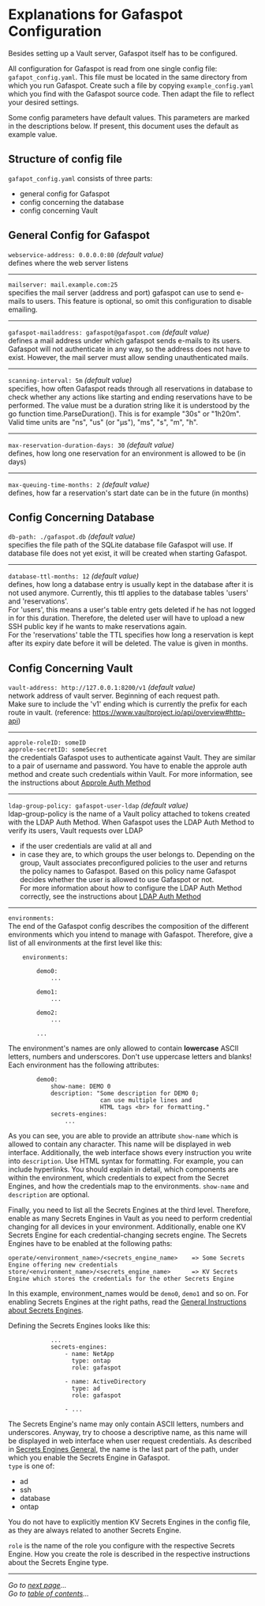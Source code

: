 # Explanations for Gafaspot Configuration
Besides setting up a Vault server, Gafaspot itself has to be configured.

All configuration for Gafaspot is read from one single config file: `gafapot_config.yaml`.
This file must be located in the same directory from which you run Gafaspot.
Create such a file by copying `example_config.yaml` which you find with the Gafaspot source code. Then adapt the file to reflect your desired settings.

Some config parameters have default values. This parameters are marked in the descriptions below. If present, this document uses the default as example value.

## Structure of config file
`gafapot_config.yaml` consists of three parts:

* general config for Gafaspot
* config concerning the database
* config concerning Vault

## General Config for Gafaspot
`webservice-address: 0.0.0.0:80` *(default value)*  
defines where the web server listens
___
`mailserver: mail.example.com:25`  
specifies the mail server (address and port) gafaspot can use to send e-mails to users. This feature is optional, so omit this configuration to disable emailing.
___

`gafaspot-mailaddress: gafaspot@gafaspot.com` *(default value)*  
defines a mail address under which gafaspot sends e-mails to its users. Gafaspot will not authenticate in any way, so the address does not have to exist. However, the mail server must allow sending unauthenticated mails.
___

`scanning-interval: 5m` *(default value)*  
specifies, how often Gafaspot reads through all reservations in database to check whether any actions like starting and ending reservations have to be performed. The value must be a duration string like it is understood by the go function time.ParseDuration(). This is for example "30s" or "1h20m". Valid time units are "ns", "us" (or "µs"), "ms", "s", "m", "h".
___

`max-reservation-duration-days: 30` *(default value)*  
defines, how long one reservation for an environment is allowed to be (in days)
___
`max-queuing-time-months: 2`   *(default value)*  
defines, how far a reservation's start date can be in the future (in months)

## Config Concerning Database
`db-path: ./gafaspot.db`   *(default value)*  
specifies the file path of the SQLite database file Gafaspot will use. If database file does not yet exist, it will be created when starting Gafaspot.
___
`database-ttl-months: 12`   *(default value)*  
defines, how long a database entry is usually kept in the database after it is not used anymore. Currently, this ttl applies to the database tables 'users' and 'reservations'.  
For 'users', this means a user's table entry gets deleted if he has not logged in for this duration. Therefore, the deleted user will have to upload a new SSH public key if he wants to make reservations again.  
For the 'reservations' table the TTL specifies how long a reservation is kept after its expiry date before it will be deleted.
The value is given in months.  

## Config Concerning Vault
`vault-address: http://127.0.0.1:8200/v1`   *(default value)*  
network address of vault server. Beginning of each request path.  
Make sure to include the 'v1' ending which is currently the prefix for each route in vault. (reference: https://www.vaultproject.io/api/overview#http-api)
___
`approle-roleID: someID`  
`approle-secretID: someSecret`  
the credentials Gafaspot uses to authenticate against Vault. They are similar to a pair of username and password. You have to enable the approle auth method and create such credentials within Vault.
For more information, see the instructions about [Approle Auth Method](doc/auth_approle.md)  
___
`ldap-group-policy: gafaspot-user-ldap`   *(default value)*  
ldap-group-policy is the name of a Vault policy attached to tokens created with the LDAP Auth Method. When Gafaspot uses the LDAP Auth Method to verify its users, Vault requests over LDAP
* if the user credentials are valid at all and
* in case they are, to which groups the user belongs to.
Depending on the group, Vault associates preconfigured policies to the user and returns the policy names to Gafaspot. Based on this policy name Gafaspot decides whether the user is allowed to use Gafaspot or not.  
For more information about how to configure the LDAP Auth Method correctly, see the instructions about [LDAP Auth Method](doc/auth_ldap.md)
___
`environments:`  
The end of the Gafaspot config describes the composition of the different environments which you intend to manage with Gafaspot. Therefore, give a list of all environments at the first level like this:

```
    environments:

        demo0:
            ...

        demo1:
            ...

        demo2:
            ...

        ...
```

The environment's names are only allowed to contain **lowercase** ASCII letters, numbers and underscores. Don't use uppercase letters and blanks!  
Each environment has the following attributes: 

```
        demo0:
            show-name: DEMO 0
            description: "Some description for DEMO 0;
                          can use multiple lines and
                          HTML tags <br> for formatting."
            secrets-engines:
                ...
```

As you can see, you are able to provide an attribute `show-name` which is allowed to contain any character. This name will be displayed in web interface. Additionally, the web interface shows every instruction you write into `description`. Use HTML syntax for formatting. For example, you can include hyperlinks. You should explain in detail, which components are within the environment, which credentials to expect from the Secret Engines, and how the credentials map to the environments. `show-name` and `description` are optional.

Finally, you need to list all the Secrets Engines at the third level. Therefore, enable as many Secrets Engines in Vault as you need to perform credential changing for all devices in your environment. Additionally, enable one KV Secrets Engine for each credential-changing secrets engine. The Secrets Engines have to be enabled at the following paths:

    operate/<environment_name>/<secrets_engine_name>    => Some Secrets Engine offering new credentials
    store/<environment_name>/<secrets_engine_name>      => KV Secrets Engine which stores the credentials for the other Secrets Engine
In this example, environment_names would be `demo0`, `demo1` and so on. For enabling Secrets Engines at the right paths, read the [General Instructions about Secrets Engines](secengs_general.md).

Defining the Secrets Engines looks like this:

```
            ...
            secrets-engines:
                - name: NetApp
                  type: ontap
                  role: gafaspot
                
                - name: ActiveDirectory
                  type: ad
                  role: gafaspot

                - ...
```
                
The Secrets Engine's name may only contain ASCII letters, numbers and underscores. Anyway, try to choose a descriptive name, as this name will be displayed in web interface when user request credentials. As described in [Secrets Engines General](secengs_general.md), the name is the last part of the path, under which you enable the Secrets Engine in Gafaspot.  
`type` is one of:
* ad
* ssh
* database
* ontap

You do not have to explicitly mention KV Secrets Engines in the config file, as they are always related to another Secrets Engine.

`role` is the name of the role you configure with the respective Secrets Engine. How you create the role is described in the respective instructions about the Secrets Engine type.

---
*Go to [next page](database_scheme.md)...*  
*Go to [table of contents](README.md)...*
